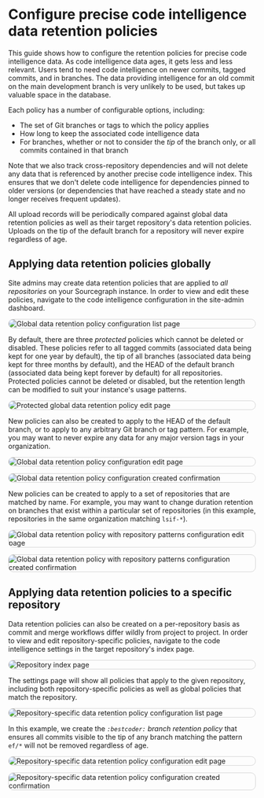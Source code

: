 # Configure precise code intelligence data retention policies

<style>
img.screenshot {
  display: block;
  margin: 1em auto;
  max-width: 600px;
  margin-bottom: 0.5em;
  border: 1px solid lightgrey;
  border-radius: 10px;
}

img.screenshot.thin-screenshot {
  max-width: 200px;
}
</style>

This guide shows how to configure the retention policies for precise code intelligence data. As code intelligence data ages, it gets less and less relevant. Users tend to need code intelligence on newer commits, tagged commits, and in branches. The data providing intelligence for an old commit on the main development branch is very unlikely to be used, but takes up valuable space in the database.

Each policy has a number of configurable options, including:

- The set of Git branches or tags to which the policy applies
- How long to keep the associated code intelligence data
- For branches, whether or not to consider the _tip_ of the branch only, or all commits contained in that branch

Note that we also track cross-repository dependencies and will not delete any data that is referenced by another precise code intelligence index. This ensures that we don't delete code intelligence for dependencies pinned to older versions (or dependencies that have reached a steady state and no longer receives frequent updates).

All upload records will be periodically compared against global data retention policies as well as their target repository's data retention policies. Uploads on the tip of the default branch for a repository will never expire regardless of age.

## Applying data retention policies globally

Site admins may create data retention policies that are applied to _all repositories_ on your Sourcegraph instance. In order to view and edit these policies, navigate to the code intelligence configuration in the site-admin dashboard.

<img src="https://storage.googleapis.com/sourcegraph-assets/docs/images/code-intelligence/sg-3.34/retention/global/list.png" class="screenshot" alt="Global data retention policy configuration list page">

By default, there are three _protected_ policies which cannot be deleted or disabled. These policies refer to all tagged commits (associated data being kept for one year by default), the tip of all branches (associated data being kept for three months by default), and the HEAD of the default branch (associated data being kept forever by default) for all repositories. Protected policies cannot be deleted or disabled, but the retention length can be modified to suit your instance's usage patterns.

<img src="https://storage.googleapis.com/sourcegraph-assets/docs/images/code-intelligence/sg-3.34/retention/global/protected.png" class="screenshot" alt="Protected global data retention policy edit page">

New policies can also be created to apply to the HEAD of the default branch, or to apply to any arbitrary Git branch or tag pattern. For example, you may want to never expire any data for any major version tags in your organization.

<img src="https://storage.googleapis.com/sourcegraph-assets/docs/images/code-intelligence/sg-3.34/retention/global/create.png" class="screenshot" alt="Global data retention policy configuration edit page">
<img src="https://storage.googleapis.com/sourcegraph-assets/docs/images/code-intelligence/sg-3.34/retention/global/post-create.png" class="screenshot" alt="Global data retention policy configuration created confirmation">

New policies can be created to apply to a set of repositories that are matched by name. For example, you may want to change duration retention on branches that exist within a particular set of repositories (in this example, repositories in the same organization matching `lsif-*`).

<img src="https://storage.googleapis.com/sourcegraph-assets/docs/images/code-intelligence/sg-3.34/retention/global/create-repo-list.png" class="screenshot" alt="Global data retention policy with repository patterns configuration edit page">
<img src="https://storage.googleapis.com/sourcegraph-assets/docs/images/code-intelligence/sg-3.34/retention/global/post-create-repo-list.png" class="screenshot" alt="Global data retention policy with repository patterns configuration created confirmation">

## Applying data retention policies to a specific repository

Data retention policies can also be created on a per-repository basis as commit and merge workflows differ wildly from project to project. In order to view and edit repository-specific policies, navigate to the code intelligence settings in the target repository's index page.

<img src="https://storage.googleapis.com/sourcegraph-assets/docs/images/code-intelligence/sg-3.33/repository-page.png" class="screenshot" alt="Repository index page">

The settings page will show all policies that apply to the given repository, including both repository-specific policies as well as global policies that match the repository.

<img src="https://storage.googleapis.com/sourcegraph-assets/docs/images/code-intelligence/sg-3.34/retention/repo/list.png" class="screenshot" alt="Repository-specific data retention policy configuration list page">

In this example, we create the _`:bestcoder:` branch retention policy_ that ensures all commits visible to the tip of any branch matching the pattern `ef/*` will not be removed regardless of age.

<img src="https://storage.googleapis.com/sourcegraph-assets/docs/images/code-intelligence/sg-3.34/retention/repo/create.png" class="screenshot" alt="Repository-specific data retention policy configuration edit page">
<img src="https://storage.googleapis.com/sourcegraph-assets/docs/images/code-intelligence/sg-3.34/retention/repo/post-create.png" class="screenshot" alt="Repository-specific data retention policy configuration created confirmation">
